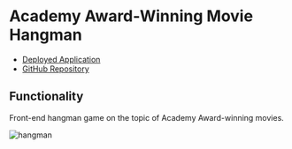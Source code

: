 # Academy Award-Winning Movie Hangman

* [Deployed Application](https://moviehangman.herokuapp.com/)
* [GitHub Repository](https://github.com/colinmcdaniel/Hangman)

## Functionality

Front-end hangman game on the topic of Academy Award-winning movies.

![hangman](https://cloud.githubusercontent.com/assets/18273101/21715573/2dfeb85e-d3ba-11e6-8a02-a49458570558.gif)
